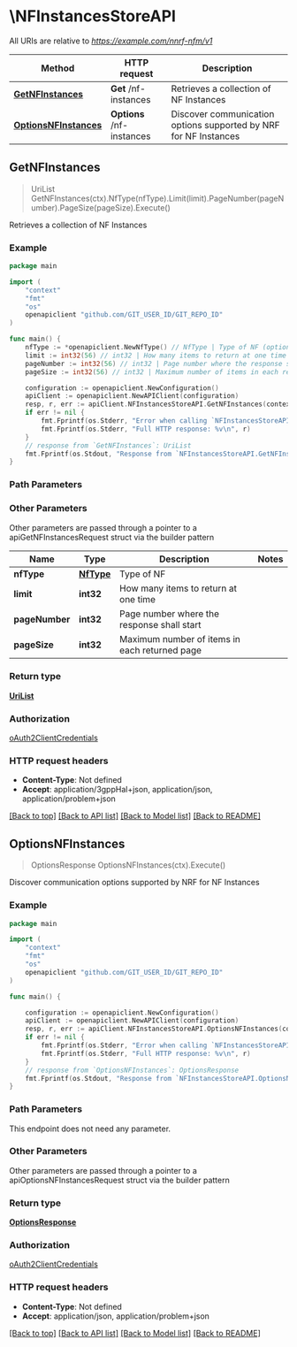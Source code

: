 # \NFInstancesStoreAPI

All URIs are relative to *https://example.com/nnrf-nfm/v1*

Method | HTTP request | Description
------------- | ------------- | -------------
[**GetNFInstances**](NFInstancesStoreAPI.md#GetNFInstances) | **Get** /nf-instances | Retrieves a collection of NF Instances
[**OptionsNFInstances**](NFInstancesStoreAPI.md#OptionsNFInstances) | **Options** /nf-instances | Discover communication options supported by NRF for NF Instances



## GetNFInstances

> UriList GetNFInstances(ctx).NfType(nfType).Limit(limit).PageNumber(pageNumber).PageSize(pageSize).Execute()

Retrieves a collection of NF Instances

### Example

```go
package main

import (
	"context"
	"fmt"
	"os"
	openapiclient "github.com/GIT_USER_ID/GIT_REPO_ID"
)

func main() {
	nfType := *openapiclient.NewNfType() // NfType | Type of NF (optional)
	limit := int32(56) // int32 | How many items to return at one time (optional)
	pageNumber := int32(56) // int32 | Page number where the response shall start (optional)
	pageSize := int32(56) // int32 | Maximum number of items in each returned page (optional)

	configuration := openapiclient.NewConfiguration()
	apiClient := openapiclient.NewAPIClient(configuration)
	resp, r, err := apiClient.NFInstancesStoreAPI.GetNFInstances(context.Background()).NfType(nfType).Limit(limit).PageNumber(pageNumber).PageSize(pageSize).Execute()
	if err != nil {
		fmt.Fprintf(os.Stderr, "Error when calling `NFInstancesStoreAPI.GetNFInstances``: %v\n", err)
		fmt.Fprintf(os.Stderr, "Full HTTP response: %v\n", r)
	}
	// response from `GetNFInstances`: UriList
	fmt.Fprintf(os.Stdout, "Response from `NFInstancesStoreAPI.GetNFInstances`: %v\n", resp)
}
```

### Path Parameters



### Other Parameters

Other parameters are passed through a pointer to a apiGetNFInstancesRequest struct via the builder pattern


Name | Type | Description  | Notes
------------- | ------------- | ------------- | -------------
 **nfType** | [**NfType**](NfType.md) | Type of NF | 
 **limit** | **int32** | How many items to return at one time | 
 **pageNumber** | **int32** | Page number where the response shall start | 
 **pageSize** | **int32** | Maximum number of items in each returned page | 

### Return type

[**UriList**](UriList.md)

### Authorization

[oAuth2ClientCredentials](../README.md#oAuth2ClientCredentials)

### HTTP request headers

- **Content-Type**: Not defined
- **Accept**: application/3gppHal+json, application/json, application/problem+json

[[Back to top]](#) [[Back to API list]](../README.md#documentation-for-api-endpoints)
[[Back to Model list]](../README.md#documentation-for-models)
[[Back to README]](../README.md)


## OptionsNFInstances

> OptionsResponse OptionsNFInstances(ctx).Execute()

Discover communication options supported by NRF for NF Instances

### Example

```go
package main

import (
	"context"
	"fmt"
	"os"
	openapiclient "github.com/GIT_USER_ID/GIT_REPO_ID"
)

func main() {

	configuration := openapiclient.NewConfiguration()
	apiClient := openapiclient.NewAPIClient(configuration)
	resp, r, err := apiClient.NFInstancesStoreAPI.OptionsNFInstances(context.Background()).Execute()
	if err != nil {
		fmt.Fprintf(os.Stderr, "Error when calling `NFInstancesStoreAPI.OptionsNFInstances``: %v\n", err)
		fmt.Fprintf(os.Stderr, "Full HTTP response: %v\n", r)
	}
	// response from `OptionsNFInstances`: OptionsResponse
	fmt.Fprintf(os.Stdout, "Response from `NFInstancesStoreAPI.OptionsNFInstances`: %v\n", resp)
}
```

### Path Parameters

This endpoint does not need any parameter.

### Other Parameters

Other parameters are passed through a pointer to a apiOptionsNFInstancesRequest struct via the builder pattern


### Return type

[**OptionsResponse**](OptionsResponse.md)

### Authorization

[oAuth2ClientCredentials](../README.md#oAuth2ClientCredentials)

### HTTP request headers

- **Content-Type**: Not defined
- **Accept**: application/json, application/problem+json

[[Back to top]](#) [[Back to API list]](../README.md#documentation-for-api-endpoints)
[[Back to Model list]](../README.md#documentation-for-models)
[[Back to README]](../README.md)

